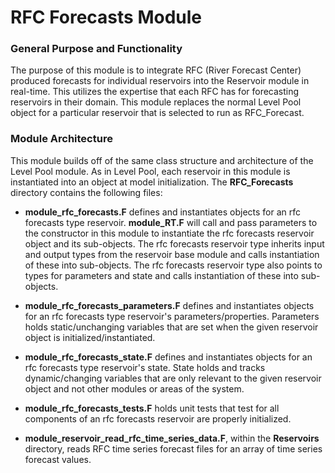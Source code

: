# RFC Forecasts Module

### General Purpose and Functionality

The purpose of this module is to integrate RFC (River Forecast Center) produced forecasts for individual reservoirs into
the Reservoir module in real-time. This utilizes the expertise that each RFC has for forecasting reservoirs in their domain.
This module replaces the normal Level Pool object for a particular reservoir that is selected to run as RFC_Forecast.


### Module Architecture

This module builds off of the same class structure and architecture of the Level Pool module. As in Level Pool, each reservoir in this
module is instantiated into an object at model initialization. The **RFC_Forecasts** directory contains the following files:

* **module_rfc_forecasts.F** defines and instantiates objects for an rfc forecasts type
reservoir. **module_RT.F** will call and pass parameters to the constructor in this module to instantiate the rfc forecasts reservoir
object and its sub-objects. The rfc forecasts reservoir type inherits input and output types from the reservoir base module and calls
instantiation of these into sub-objects. The rfc forecasts reservoir type also points to types for parameters and state and calls
instantiation of these into sub-objects.

* **module_rfc_forecasts_parameters.F** defines and instantiates objects for an rfc forecasts type reservoir's
parameters/properties. Parameters holds static/unchanging variables that are set when the given reservoir object is
initialized/instantiated.

* **module_rfc_forecasts_state.F** defines and instantiates objects for an rfc forecasts type reservoir's state.
State holds and tracks dynamic/changing variables that are only relevant to the given reservoir object and not other
modules or areas of the system.

* **module_rfc_forecasts_tests.F** holds unit tests that test for all components of an rfc forecasts reservoir
are properly initialized.

* **module_reservoir_read_rfc_time_series_data.F**, within the **Reservoirs** directory, reads RFC time series forecast files for an
array of time series forecast values.
